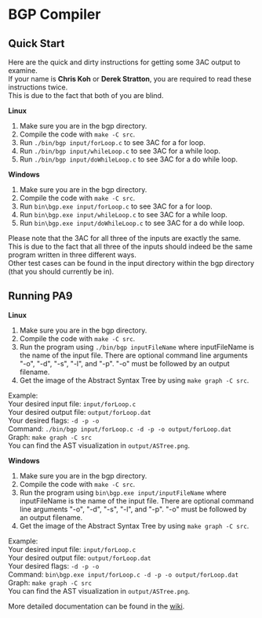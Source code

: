 # BGP Compiler

## Quick Start
Here are the quick and dirty instructions for getting some 3AC output to examine.\
If your name is **Chris Koh** or **Derek Stratton**, you are required to read these instructions twice.\
This is due to the fact that both of you are blind.

**Linux**
1. Make sure you are in the bgp directory.
2. Compile the code with ```make -C src```.
3. Run ```./bin/bgp input/forLoop.c``` to see 3AC for a for loop.
4. Run ```./bin/bgp input/whileLoop.c``` to see 3AC for a while loop.
5. Run ```./bin/bgp input/doWhileLoop.c``` to see 3AC for a do while loop.

**Windows**
1. Make sure you are in the bgp directory.
2. Compile the code with ```make -C src```.
3. Run ```bin\bgp.exe input/forLoop.c``` to see 3AC for a for loop.
4. Run ```bin\bgp.exe input/whileLoop.c``` to see 3AC for a while loop.
5. Run ```bin\bgp.exe input/doWhileLoop.c``` to see 3AC for a do while loop.

Please note that the 3AC for all three of the inputs are exactly the same.\
This is due to the fact that all three of the inputs should indeed be the same program written in three different ways.\
Other test cases can be found in the input directory within the bgp directory (that you should currently be in).

## Running PA9

**Linux**
1. Make sure you are in the bgp directory.
2. Compile the code with ```make -C src```.
3. Run the program using ```./bin/bgp inputFileName``` where inputFileName is the name of the input file. There are optional command line arguments "-o", "-d", "-s", "-l", and "-p". "-o" must be followed by an output filename.
4. Get the image of the Abstract Syntax Tree by using ```make graph -C src```.

Example:\
Your desired input file: ```input/forLoop.c```\
Your desired output file: ```output/forLoop.dat```\
Your desired flags: ```-d -p -o```\
Command: ```./bin/bgp input/forLoop.c -d -p -o output/forLoop.dat```\
Graph: ```make graph -C src```\
You can find the AST visualization in ```output/ASTree.png```.

**Windows**
1. Make sure you are in the bgp directory.
2. Compile the code with ```make -C src```.
3. Run the program using ```bin\bgp.exe input/inputFileName``` where inputFileName is the name of the input file. There are optional command line arguments "-o", "-d", "-s", "-l", and "-p". "-o" must be followed by an output filename.
4. Get the image of the Abstract Syntax Tree by using ```make graph -C src```.

Example:\
Your desired input file: ```input/forLoop.c```\
Your desired output file: ```output/forLoop.dat```\
Your desired flags: ```-d -p -o```\
Command: ```bin\bgp.exe input/forLoop.c -d -p -o output/forLoop.dat```\
Graph: ```make graph -C src```\
You can find the AST visualization in ```output/ASTree.png```.

More detailed documentation can be found in the [wiki](https://github.com/Price775/CS460-Beck-Garner-Poston/wiki).
